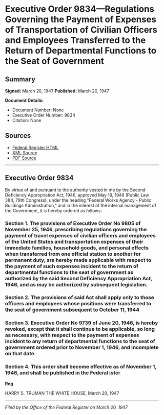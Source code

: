 # Executive Order 9834—Regulations Governing the Payment of Expenses of Transportation of Civilian Officers and Employees Transferred to the Return of Departmental Functions to the Seat of Government

## Summary

**Signed:** March 20, 1947
**Published:** March 20, 1947

**Document Details:**
- Document Number: None
- Executive Order Number: 9834
- Citation: None

## Sources
- [Federal Register HTML](https://www.presidency.ucsb.edu/documents/executive-order-9834-regulations-governing-the-payment-expenses-transportation-civilian)
- [XML Source](None)
- [PDF Source](None)

---

## Executive Order 9834

By virtue of and pursuant to the authority vested in me by the Second Deficiency Appropriation Act, 1946, approved May 18, 1946 (Public Law 384, 79th Congress), under the heading "Federal Works Agency - Public Buildings Administration," and in the interest of the internal management of the Government, it is hereby ordered as follows:
### Section 1. The provisions of Executive Order No 9805 of November 25, 1946, prescribing regulations governing the payment of travel expenses of civilian officers and employees of the United States and transportation expenses of their immediate families, household goods, and personal effects when transferred from one official station to another for permanent duty, are hereby made applicable with respect to the payment of such expenses incident to the return of departmental functions to the seat of government as authorized by the said Second Deficiency Appropriation Act, 1946, and as may be authorized by subsequent legislation.

### Section 2. The provisions of said Act shall apply only to those officers and employees whose positions were transferred to the seat of government subsequent to October 11, 1944

### Section 3. Executive Order No 9739 of June 20, 1946, is hereby revoked, except that it shall continue to be applicable, so long as necessary, with respect to the payment of expenses incident to any return of departmental functions to the seat of government ordered prior to November 1, 1946, and incomplete on that date.

### Section 4. This order shall become effective as of November 1, 1946, and shall be published in the Federal ister

**Reg**

HARRY S. TRUMAN
THE WHITE HOUSE,
March 20, 1947

---

*Filed by the Office of the Federal Register on March 20, 1947*
